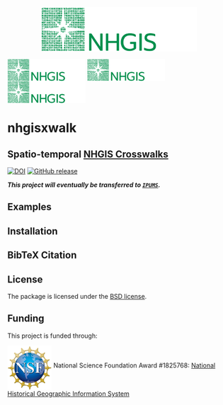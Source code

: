 <p align="center" valign="middle">
<img src="figs/nhgis_logo.png" height="100" href=https://www.nhgis.org />
</p>


[<img align="middle" src="figs/nhgis_logo.png" height="50">](https://www.nsf.gov/index.jsp) [<img align="middle" src="figs/nhgis_logo.png" height="50">](https://www.nsf.gov/index.jsp) [<img align="middle" src="figs/nhgis_logo.png" height="50">](https://www.nsf.gov/index.jsp)




# nhgisxwalk
## Spatio-temporal [NHGIS Crosswalks](https://www.nhgis.org/user-resources/geographic-crosswalks)

[![DOI](https://zenodo.org/badge/259962549.svg)](https://zenodo.org/badge/latestdoi/259962549) [![GitHub release](https://img.shields.io/github/v/tag/jGaboardi/nhgisxwalk?include_prereleases&logo=GitHub)](https://img.shields.io/github/v/tag/jGaboardi/nhgisxwalk?include_prereleases&logo=GitHub)

***This project will eventually be transferred to [`IPUMS`](https://github.com/ipums).***

## Examples



## Installation



## BibTeX Citation



## License
The package is licensed under the [BSD license](https://github.com/jGaboardi/pp2n/blob/master/LICENSE).



## Funding
This project is funded through:

[<img align="middle" src="figs/nsf_logo.png" width="100">](https://www.nsf.gov/index.jsp) National Science Foundation Award #1825768: [National Historical Geographic Information System](https://www.nsf.gov/awardsearch/showAward?AWD_ID=1825768&HistoricalAwards=false)

